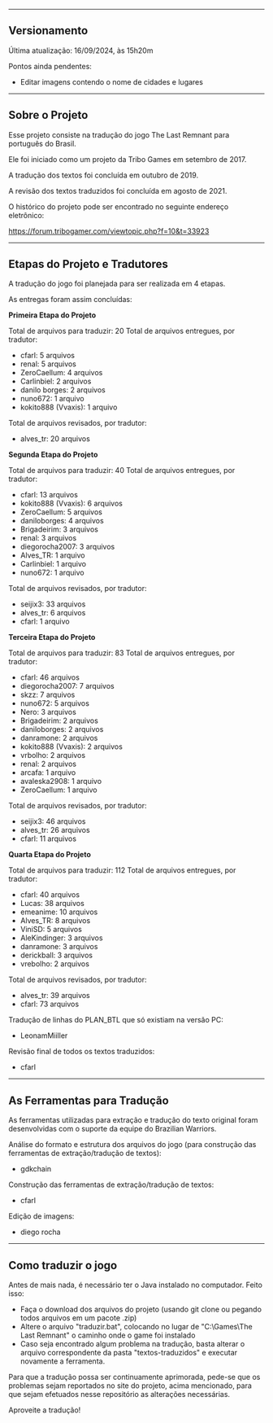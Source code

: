 -------------------------------------------
Versionamento
-------------------------------------------
Última atualização: 16/09/2024, às 15h20m

Pontos ainda pendentes:
- Editar imagens contendo o nome de cidades e lugares

-------------------------------------------
Sobre o Projeto
-------------------------------------------
Esse projeto consiste na tradução do jogo The Last Remnant para português do Brasil.

Ele foi iniciado como um projeto da Tribo Games em setembro de 2017.

A tradução dos textos foi concluída em outubro de 2019.

A revisão dos textos traduzidos foi concluída em agosto de 2021.

O histórico do projeto pode ser encontrado no seguinte endereço eletrônico:

https://forum.tribogamer.com/viewtopic.php?f=10&t=33923

-------------------------------------------
Etapas do Projeto e Tradutores
-------------------------------------------
A tradução do jogo foi planejada para ser realizada em 4 etapas. 

As entregas foram assim concluídas:

**Primeira Etapa do Projeto**

Total de arquivos para traduzir: 20
Total de arquivos entregues, por tradutor:
- cfarl: 5 arquivos
- renal: 5 arquivos
- ZeroCaellum: 4 arquivos
- Carlinbiel: 2 arquivos
- danilo borges: 2 arquivos
- nuno672: 1 arquivo
- kokito888 (Vvaxis): 1 arquivo

Total de arquivos revisados, por tradutor:
- alves_tr: 20 arquivos

**Segunda Etapa do Projeto**

Total de arquivos para traduzir: 40
Total de arquivos entregues, por tradutor:
- cfarl: 13 arquivos
- kokito888 (Vvaxis): 6 arquivos
- ZeroCaellum: 5 arquivos
- daniloborges: 4 arquivos
- Brigadeirim: 3 arquivos
- renal: 3 arquivos
- diegorocha2007: 3 arquivos
- Alves_TR: 1 arquivo
- Carlinbiel: 1 arquivo
- nuno672: 1 arquivo

Total de arquivos revisados, por tradutor:
- seijix3: 33 arquivos
- alves_tr: 6 arquivos
- cfarl: 1 arquivo

**Terceira Etapa do Projeto**

Total de arquivos para traduzir: 83
Total de arquivos entregues, por tradutor:
- cfarl: 46 arquivos
- diegorocha2007: 7 arquivos
- skzz: 7 arquivos
- nuno672: 5 arquivos
- Nero: 3 arquivos
- Brigadeirim: 2 arquivos
- daniloborges: 2 arquivos
- danramone: 2 arquivos
- kokito888 (Vvaxis): 2 arquivos
- vrbolho: 2 arquivos
- renal: 2 arquivos
- arcafa: 1 arquivo
- avaleska2908: 1 arquivo
- ZeroCaellum: 1 arquivo

Total de arquivos revisados, por tradutor:
- seijix3: 46 arquivos
- alves_tr: 26 arquivos
- cfarl: 11 arquivos

**Quarta Etapa do Projeto**

Total de arquivos para traduzir: 112
Total de arquivos entregues, por tradutor:
- cfarl: 40 arquivos
- Lucas: 38 arquivos
- emeanime: 10 arquivos
- Alves_TR: 8 arquivos
- ViniSD: 5 arquivos
- AleKindinger: 3 arquivos
- danramone: 3 arquivos
- derickball: 3 arquivos
- vrebolho: 2 arquivos

Total de arquivos revisados, por tradutor:
- alves_tr: 39 arquivos
- cfarl: 73 arquivos

Tradução de linhas do PLAN_BTL que só existiam na versão PC:
- LeonamMiiller

Revisão final de todos os textos traduzidos:
- cfarl

-------------------------------------------
As Ferramentas para Tradução
-------------------------------------------
As ferramentas utilizadas para extração e tradução do texto original foram desenvolvidas com o suporte da equipe do Brazilian Warriors.

Análise do formato e estrutura dos arquivos do jogo (para construção das ferramentas de extração/tradução de textos):
- gdkchain

Construção das ferramentas de extração/tradução de textos:
- cfarl 

Edição de imagens:
- diego rocha

------------------------------------------------------------
Como traduzir o jogo
------------------------------------------------------------
Antes de mais nada, é necessário ter o Java instalado no computador. 
Feito isso:
- Faça o download dos arquivos do projeto (usando git clone ou pegando todos arquivos em um pacote .zip)
- Altere o arquivo "traduzir.bat", colocando no lugar de "C:\Games\The Last Remnant" o caminho onde o game foi instalado
- Caso seja encontrado algum problema na tradução, basta alterar o arquivo correspondente da pasta "textos-traduzidos" e executar novamente a ferramenta.

Para que a tradução possa ser continuamente aprimorada, pede-se que os problemas sejam reportados no site do projeto, acima mencionado, para que sejam efetuados nesse repositório as alterações necessárias.

Aproveite a tradução!
